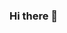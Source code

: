 ### Hi there 👋

<!--
**sidm-23/sidm-23** is a ✨ _special_ ✨ repository because its `README.md` (this file) appears on your GitHub profile.
My name is Siddharth Menon I am a experienced Data Scientist with a demonstrated history of working in the information technology and services industry. Skilled in Data Science, Predictive Analytics, Computer Vision, Python.
Here are some ideas to get you started:

- 🔭 I’m currently working on 
- 🌱 I’m currently learning ...
- 👯 I’m looking to collaborate on ...
- 🤔 I’m looking for help with ...
- 💬 Ask me about ...
- 📫 How to reach me: ...
- 😄 Pronouns: ...
- ⚡ Fun fact: ...
-->
